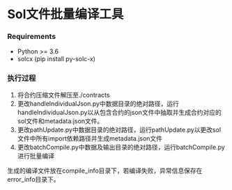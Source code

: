 # Sol文件批量编译工具
### Requirements
* Python >= 3.6
* solcx (pip install py-solc-x)
### 执行过程
1. 将合约压缩文件解压至./contracts
2. 更改handleIndividualJson.py中数据目录的绝对路径，运行handleIndividualJson.py以从包含合约的json文件中抽取并生成合约对应的sol文件和metadata.json文件。
3. 更改pathUpdate.py中数据目录的绝对路径，运行pathUpdate.py以更改sol文件中所有import依赖路径并生成metadata.json文件
4. 更改batchCompile.py中数据及输出目录的绝对路径，运行batchCompile.py进行批量编译

生成的编译文件放在compile_info目录下，若编译失败，异常信息保存在error_info目录下。


